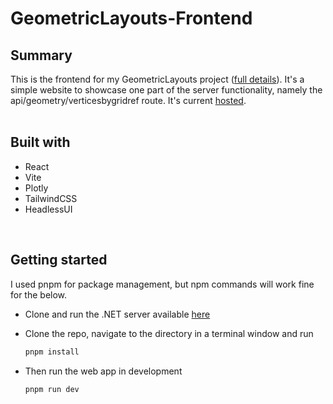 # GeometricLayouts-Frontend

## Summary
This is the frontend for my GeometricLayouts project ([full details](https://github.com/jomonty/GeometricLayouts)). It's a simple website to showcase one part of the server functionality, namely the api/geometry/verticesbygridref route. It's current [hosted](https://geometric-layouts-frontend.vercel.app/).
<br>
<br>

## Built with
* React
* Vite
* Plotly
* TailwindCSS
* HeadlessUI
<br>

## Getting started
I used pnpm for package management, but npm commands will work fine for the below.

* Clone and run the .NET server available [here](https://github.com/jomonty/GeometricLayouts)

* Clone the repo, navigate to the directory in a terminal window and run
    ```sh
    pnpm install
    ```
* Then run the web app in development
    ```sh
    pnpm run dev
    ```

